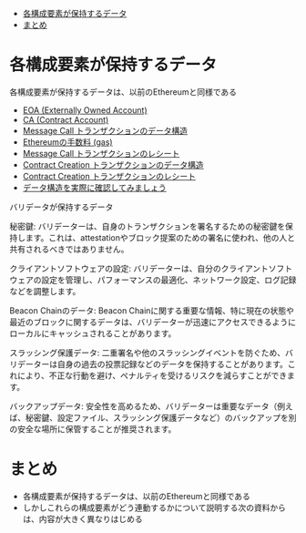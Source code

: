 - [各構成要素が保持するデータ](#各構成要素が保持するデータ)
- [まとめ](#まとめ)


# 各構成要素が保持するデータ

各構成要素が保持するデータは、以前のEthereumと同様である

- [EOA (Externally Owned Account)](../P02_ethereum/2_components.md#eoa-externally-owned-account)
- [CA (Contract Account)](../P02_ethereum/2_components.md#ca-contract-account)
- [Message Call トランザクションのデータ構造](../P02_ethereum/2_components.md#message-call-トランザクションのデータ構造)
- [Ethereumの手数料 (gas)](../P02_ethereum/2_components.md#ethereumの手数料-gas)
- [Message Call トランザクションのレシート](../P02_ethereum/2_components.md#message-call-トランザクションのレシート)
- [Contract Creation トランザクションのデータ構造](../P02_ethereum/2_components.md#contract-creation-トランザクションのデータ構造)
- [Contract Creation トランザクションのレシート](../P02_ethereum/2_components.md#contract-creation-トランザクションのレシート)
- [データ構造を実際に確認してみましょう](../P02_ethereum/2_components.md#データ構造を実際に確認してみましょう)


バリデータが保持するデータ

秘密鍵: バリデーターは、自身のトランザクションを署名するための秘密鍵を保持します。これは、attestationやブロック提案のための署名に使われ、他の人と共有されるべきではありません。

クライアントソフトウェアの設定: バリデーターは、自分のクライアントソフトウェアの設定を管理し、パフォーマンスの最適化、ネットワーク設定、ログ記録などを調整します。

Beacon Chainのデータ: Beacon Chainに関する重要な情報、特に現在の状態や最近のブロックに関するデータは、バリデーターが迅速にアクセスできるようにローカルにキャッシュされることがあります。

スラッシング保護データ: 二重署名や他のスラッシングイベントを防ぐため、バリデーターは自身の過去の投票記録などのデータを保持することがあります。これにより、不正な行動を避け、ペナルティを受けるリスクを減らすことができます。

バックアップデータ: 安全性を高めるため、バリデーターは重要なデータ（例えば、秘密鍵、設定ファイル、スラッシング保護データなど）のバックアップを別の安全な場所に保管することが推奨されます。


# まとめ
- 各構成要素が保持するデータは、以前のEthereumと同様である
- しかしこれらの構成要素がどう連動するかについて説明する次の資料からは、内容が大きく異なりはじめる